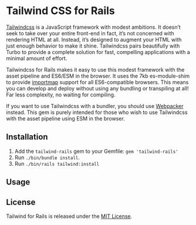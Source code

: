 # Tailwind CSS for Rails

[Tailwindcss](https://tailwindcss.hotwire.dev) is a JavaScript framework with modest ambitions. It doesn’t seek to take over your entire front-end in fact, it’s not concerned with rendering HTML at all. Instead, it’s designed to augment your HTML with just enough behavior to make it shine. Tailwindcss pairs beautifully with Turbo to provide a complete solution for fast, compelling applications with a minimal amount of effort.

Tailwindcss for Rails makes it easy to use this modest framework with the asset pipeline and ES6/ESM in the browser. It uses the 7kb es-module-shim to provide [importmap](https://github.com/WICG/import-maps) support for all ES6-compatible browsers. This means you can develop and deploy without using any bundling or transpiling at all! Far less complexity, no waiting for compiling.

If you want to use Tailwindcss with a bundler, you should use [Webpacker](https://github.com/rails/webpacker) instead. This gem is purely intended for those who wish to use Tailwindcss with the asset pipeline using ESM in the browser.

## Installation

1. Add the `tailwind-rails` gem to your Gemfile: `gem 'tailwind-rails'`
2. Run `./bin/bundle install`.
3. Run `./bin/rails tailwind:install`


## Usage




## License

Tailwind for Rails is released under the [MIT License](https://opensource.org/licenses/MIT).
